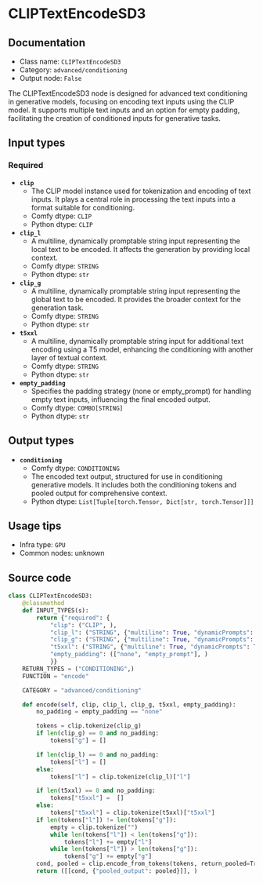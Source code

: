 # CLIPTextEncodeSD3
## Documentation
- Class name: `CLIPTextEncodeSD3`
- Category: `advanced/conditioning`
- Output node: `False`

The CLIPTextEncodeSD3 node is designed for advanced text conditioning in generative models, focusing on encoding text inputs using the CLIP model. It supports multiple text inputs and an option for empty padding, facilitating the creation of conditioned inputs for generative tasks.
## Input types
### Required
- **`clip`**
    - The CLIP model instance used for tokenization and encoding of text inputs. It plays a central role in processing the text inputs into a format suitable for conditioning.
    - Comfy dtype: `CLIP`
    - Python dtype: `CLIP`
- **`clip_l`**
    - A multiline, dynamically promptable string input representing the local text to be encoded. It affects the generation by providing local context.
    - Comfy dtype: `STRING`
    - Python dtype: `str`
- **`clip_g`**
    - A multiline, dynamically promptable string input representing the global text to be encoded. It provides the broader context for the generation task.
    - Comfy dtype: `STRING`
    - Python dtype: `str`
- **`t5xxl`**
    - A multiline, dynamically promptable string input for additional text encoding using a T5 model, enhancing the conditioning with another layer of textual context.
    - Comfy dtype: `STRING`
    - Python dtype: `str`
- **`empty_padding`**
    - Specifies the padding strategy (none or empty_prompt) for handling empty text inputs, influencing the final encoded output.
    - Comfy dtype: `COMBO[STRING]`
    - Python dtype: `str`
## Output types
- **`conditioning`**
    - Comfy dtype: `CONDITIONING`
    - The encoded text output, structured for use in conditioning generative models. It includes both the conditioning tokens and pooled output for comprehensive context.
    - Python dtype: `List[Tuple[torch.Tensor, Dict[str, torch.Tensor]]]`
## Usage tips
- Infra type: `GPU`
- Common nodes: unknown


## Source code
```python
class CLIPTextEncodeSD3:
    @classmethod
    def INPUT_TYPES(s):
        return {"required": {
            "clip": ("CLIP", ),
            "clip_l": ("STRING", {"multiline": True, "dynamicPrompts": True}),
            "clip_g": ("STRING", {"multiline": True, "dynamicPrompts": True}),
            "t5xxl": ("STRING", {"multiline": True, "dynamicPrompts": True}),
            "empty_padding": (["none", "empty_prompt"], )
            }}
    RETURN_TYPES = ("CONDITIONING",)
    FUNCTION = "encode"

    CATEGORY = "advanced/conditioning"

    def encode(self, clip, clip_l, clip_g, t5xxl, empty_padding):
        no_padding = empty_padding == "none"

        tokens = clip.tokenize(clip_g)
        if len(clip_g) == 0 and no_padding:
            tokens["g"] = []

        if len(clip_l) == 0 and no_padding:
            tokens["l"] = []
        else:
            tokens["l"] = clip.tokenize(clip_l)["l"]

        if len(t5xxl) == 0 and no_padding:
            tokens["t5xxl"] =  []
        else:
            tokens["t5xxl"] = clip.tokenize(t5xxl)["t5xxl"]
        if len(tokens["l"]) != len(tokens["g"]):
            empty = clip.tokenize("")
            while len(tokens["l"]) < len(tokens["g"]):
                tokens["l"] += empty["l"]
            while len(tokens["l"]) > len(tokens["g"]):
                tokens["g"] += empty["g"]
        cond, pooled = clip.encode_from_tokens(tokens, return_pooled=True)
        return ([[cond, {"pooled_output": pooled}]], )

```

